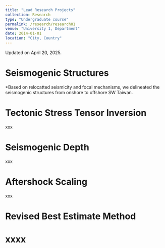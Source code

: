 ```yaml
---
title: "Lead Research Projects"
collection: Research
type: "Undergraduate course"
permalink: /research/research01
venue: "University 1, Department"
date: 2014-01-01
location: "City, Country"
---
```


Updated on April 20, 2025.

Seismogenic Structures
======
*Based on relocatted seismicity and focal mechanisms, we delineated the seismogenic structures from onshore to offshore SW Taiwan.

Tectonic Stress Tensor Inversion
======
xxx

Seismogenic Depth
======
xxx

Aftershock Scaling
======
xxx

Revised Best Estimate Method
======
xxxx
=====
